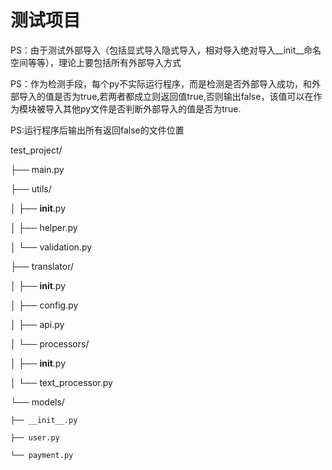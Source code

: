 # 测试项目
PS：由于测试外部导入（包括显式导入隐式导入，相对导入绝对导入__init__命名空间等等），理论上要包括所有外部导入方式

PS：作为检测手段，每个py不实际运行程序，而是检测是否外部导入成功，和外部导入的值是否为true,若两者都成立则返回值true,否则输出false，该值可以在作为模块被导入其他py文件是否判断外部导入的值是否为true.

PS:运行程序后输出所有返回false的文件位置

test_project/

├── main.py

├── utils/

│   ├── __init__.py

│   ├── helper.py

│   └── validation.py

├── translator/

│   ├── __init__.py

│   ├── config.py

│   ├── api.py

│   └── processors/

│       ├── __init__.py

│       └── text_processor.py

└── models/

    ├── __init__.py
    
    ├── user.py
    
    └── payment.py

